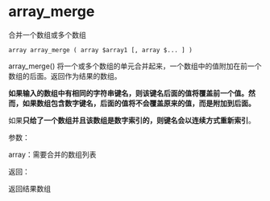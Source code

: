 # array\_merge

合并一个数组或多个数组

```
array array_merge ( array $array1 [, array $... ] )
```

array\_merge\(\) 将一个或多个数组的单元合并起来，一个数组中的值附加在前一个数组的后面。返回作为结果的数组。

**如果输入的数组中有相同的字符串键名，则该键名后面的值将覆盖前一个值。然而，如果数组包含数字键名，后面的值将不会覆盖原来的值，而是附加到后面。**

如果**只给了一个数组并且该数组是数字索引的，则键名会以连续方式重新索引**。

参数：

array：需要合并的数组列表

返回：

返回结果数组



